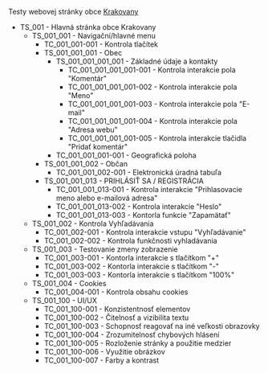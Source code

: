 Testy webovej stránky obce [Krakovany](https://www.krakovany.sk)

<!--
# _ znamená test sada, eg. 001_001 je prvá sada prvej sady
# - znamená test case, eg. 001_001-001 je prvý test case prvej sady prvej sady
-->

- TS_001 - Hlavná stránka obce Krakovany
  - TS_001_001 - Navigační/hlavné menu
    - TC_001_001-001 - Kontrola tlačítek
    - TS_001_001_001 - Obec
      - TS_001_001_001_001 - Základné údaje a kontakty
        - TC_001_001_001_001-001 - Kontrola interakcie pola "Komentár"
        - TC_001_001_001_001-002 - Kontrola interakcie pola "Meno"
        - TC_001_001_001_001-003 - Kontrola interakcie pola "E-mail"
        - TC_001_001_001_001-004 - Kontrola interakcie pola "Adresa webu"
        - TC_001_001_001_001-005 - Kontrola interakcie tlačidla "Pridať komentár"
      - TC_001_001_001-001 - Geografická poloha
    - TS_001_001_002 - Občan
      - TC_001_001_002-001 - Elektronická úradná tabuľa
    - TS_001_001_013 - PRIHLÁSIŤ SA / REGISTRÁCIA
      - TC_001_001_013-001 - Kontrola interakcie "Prihlasovacie meno alebo e-mailová adresa"
      - TC_001_001_013-002 - Kontrola interakcie "Heslo"
      - TC_001_001_013-003 - Kontorla funkcie "Zapamätať"
  - TS_001_002 - Kontrola Vyhľadávania
    - TC_001_002-001 - Kontrola interakcie vstupu "Vyhľadávanie"
    - TC_001_002-002 - Kontrola funkčnosti vyhladávania
  - TS_001_003 - Testovanie zmeny zobrazenie
    - TC_001_003-001 - Kontorla interakcie s tlačítkom "+"
    - TC_001_003-002 - Kontorla interakcie s tlačítkom "-"
    - TC_001_003-003 - Kontorla interakcie s tlačítkom "100%"
  - TS_001_004 - Cookies
    - TC_001_004-001 - Kontrola obsahu cookies
  - TS_001_100 - UI/UX
    - TC_001_100-001 - Konzistentnosť elementov
    - TC_001_100-002 - Čitelnosť a vizibilita textu
    - TC_001_100-003 - Schopnosť reagovať na iné veľkosti obrazovky
    - TC_001_100-004 - Zrozumitelnosť chybových hlásení
    - TC_001_100-005 - Rozloženie stránky a použitie medzier
    - TC_001_100-006 - Využitie obrázkov
    - TC_001_100-007 - Farby a kontrast
        <!-- 
            Možné ďalšie UI/UX:
            - Funkčnosť navigačného menu
            - Funkčnosť linkov a ich správnosť
            - Funkčnosť foriem
            - Načítacia doba a výkon
            - Funkcie na prispôsobenie (možnosť zväčšiť/zmenšiť text)
            - Kompatibilita s rôznymi prehliadačmi
            - Funkčnosť možnosti vyhľadávania
            - Aktualita obsahu
            - Plynulost elementov pri hover
            - Funkčnosť interaktívnych elementov (buttons, dopdowns)
            - Funkčnosť možnosti prihlásenia
            - Presnosť predpovedi počasia
            - Funkčnosť tláčítok socialnych médií
        -->
